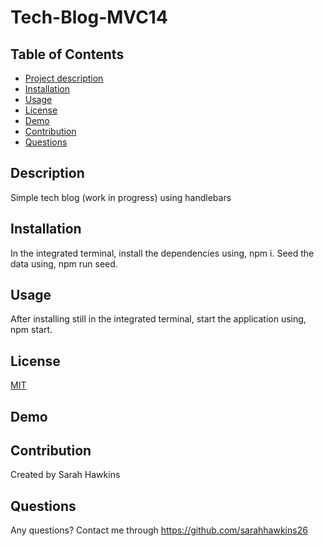 # Tech-Blog-MVC14

## Table of Contents
- [Project description](#description)
- [Installation](#installation)
- [Usage](#usage)
- [License](#license)
- [Demo](#demo)
- [Contribution](#contribution)
- [Questions](#questions)


## Description
Simple tech blog (work in progress) using handlebars

## Installation
In the integrated terminal, install the dependencies using, npm i. Seed the data using, npm run seed.

## Usage
After installing still in the integrated terminal, start the application using, npm start.

## License
[MIT](https://choosealicense.com/licenses/mit/)

## Demo



## Contribution
Created by Sarah Hawkins

## Questions
Any questions? Contact me through https://github.com/sarahhawkins26
